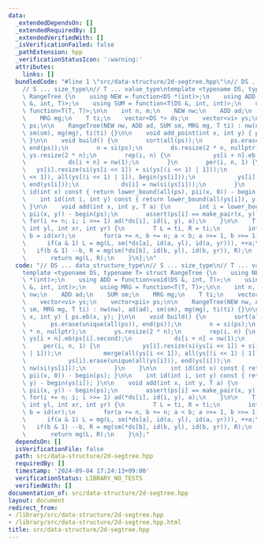 ```yaml
---
data:
  _extendedDependsOn: []
  _extendedRequiredBy: []
  _extendedVerifiedWith: []
  _isVerificationFailed: false
  _pathExtension: hpp
  _verificationStatusIcon: ':warning:'
  attributes:
    links: []
  bundledCode: "#line 1 \"src/data-structure/2d-segtree.hpp\"\n// DS ... data_structure_type\n\
    // S ... size_type\n// T ... value_type\ntemplate <typename DS, typename T> struct\
    \ RangeTree {\n    using NEW = function<DS *(int)>;\n    using ADD = function<void(DS\
    \ &, int, T)>;\n    using SUM = function<T(DS &, int, int)>;\n    using MRG =\
    \ function<T(T, T)>;\n\n    int n, m;\n    NEW nw;\n    ADD ad;\n    SUM sm;\n\
    \    MRG mg;\n    T ti;\n    vector<DS *> ds;\n    vector<vi> ys;\n    vector<pii>\
    \ ps;\n\n    RangeTree(NEW nw, ADD ad, SUM sm, MRG mg, T ti) : nw(nw), ad(ad),\
    \ sm(sm), mg(mg), ti(ti) {}\n\n    void add_point(int x, int y) { ps.eb(x, y);\
    \ }\n\n    void build() {\n        sort(all(ps));\n        ps.erase(unique(all(ps)),\
    \ end(ps));\n        n = si(ps);\n        ds.resize(2 * n, nullptr);\n       \
    \ ys.resize(2 * n);\n        rep(i, n) {\n            ys[i + n].eb(ps[i].second);\n\
    \            ds[i + n] = nw(1);\n        }\n        per(i, n, 1) {\n         \
    \   ys[i].resize(si(ys[i << 1]) + si(ys[(i << 1) | 1]));\n            merge(all(ys[i\
    \ << 1]), all(ys[(i << 1) | 1]), begin(ys[i]));\n            ys[i].erase(unique(all(ys[i])),\
    \ end(ys[i]));\n            ds[i] = nw(si(ys[i]));\n        }\n    }\n\n    int\
    \ id(int x) const { return lower_bound(all(ps), pii(x, 0)) - begin(ps); }\n\n\
    \    int id(int i, int y) const { return lower_bound(all(ys[i]), y) - begin(ys[i]);\
    \ }\n\n    void add(int x, int y, T a) {\n        int i = lower_bound(all(ps),\
    \ pii(x, y)) - begin(ps);\n        assert(ps[i] == make_pair(x, y));\n       \
    \ for(i += n; i; i >>= 1) ad(*ds[i], id(i, y), a);\n    }\n\n    T sum(int xl,\
    \ int yl, int xr, int yr) {\n        T L = ti, R = ti;\n        int a = id(xl),\
    \ b = id(xr);\n        for(a += n, b += n; a < b; a >>= 1, b >>= 1) {\n      \
    \      if(a & 1) L = mg(L, sm(*ds[a], id(a, yl), id(a, yr))), ++a;\n         \
    \   if(b & 1) --b, R = mg(sm(*ds[b], id(b, yl), id(b, yr)), R);\n        }\n \
    \       return mg(L, R);\n    }\n};\n"
  code: "// DS ... data_structure_type\n// S ... size_type\n// T ... value_type\n\
    template <typename DS, typename T> struct RangeTree {\n    using NEW = function<DS\
    \ *(int)>;\n    using ADD = function<void(DS &, int, T)>;\n    using SUM = function<T(DS\
    \ &, int, int)>;\n    using MRG = function<T(T, T)>;\n\n    int n, m;\n    NEW\
    \ nw;\n    ADD ad;\n    SUM sm;\n    MRG mg;\n    T ti;\n    vector<DS *> ds;\n\
    \    vector<vi> ys;\n    vector<pii> ps;\n\n    RangeTree(NEW nw, ADD ad, SUM\
    \ sm, MRG mg, T ti) : nw(nw), ad(ad), sm(sm), mg(mg), ti(ti) {}\n\n    void add_point(int\
    \ x, int y) { ps.eb(x, y); }\n\n    void build() {\n        sort(all(ps));\n \
    \       ps.erase(unique(all(ps)), end(ps));\n        n = si(ps);\n        ds.resize(2\
    \ * n, nullptr);\n        ys.resize(2 * n);\n        rep(i, n) {\n           \
    \ ys[i + n].eb(ps[i].second);\n            ds[i + n] = nw(1);\n        }\n   \
    \     per(i, n, 1) {\n            ys[i].resize(si(ys[i << 1]) + si(ys[(i << 1)\
    \ | 1]));\n            merge(all(ys[i << 1]), all(ys[(i << 1) | 1]), begin(ys[i]));\n\
    \            ys[i].erase(unique(all(ys[i])), end(ys[i]));\n            ds[i] =\
    \ nw(si(ys[i]));\n        }\n    }\n\n    int id(int x) const { return lower_bound(all(ps),\
    \ pii(x, 0)) - begin(ps); }\n\n    int id(int i, int y) const { return lower_bound(all(ys[i]),\
    \ y) - begin(ys[i]); }\n\n    void add(int x, int y, T a) {\n        int i = lower_bound(all(ps),\
    \ pii(x, y)) - begin(ps);\n        assert(ps[i] == make_pair(x, y));\n       \
    \ for(i += n; i; i >>= 1) ad(*ds[i], id(i, y), a);\n    }\n\n    T sum(int xl,\
    \ int yl, int xr, int yr) {\n        T L = ti, R = ti;\n        int a = id(xl),\
    \ b = id(xr);\n        for(a += n, b += n; a < b; a >>= 1, b >>= 1) {\n      \
    \      if(a & 1) L = mg(L, sm(*ds[a], id(a, yl), id(a, yr))), ++a;\n         \
    \   if(b & 1) --b, R = mg(sm(*ds[b], id(b, yl), id(b, yr)), R);\n        }\n \
    \       return mg(L, R);\n    }\n};"
  dependsOn: []
  isVerificationFile: false
  path: src/data-structure/2d-segtree.hpp
  requiredBy: []
  timestamp: '2024-09-04 17:24:13+09:00'
  verificationStatus: LIBRARY_NO_TESTS
  verifiedWith: []
documentation_of: src/data-structure/2d-segtree.hpp
layout: document
redirect_from:
- /library/src/data-structure/2d-segtree.hpp
- /library/src/data-structure/2d-segtree.hpp.html
title: src/data-structure/2d-segtree.hpp
---
```

